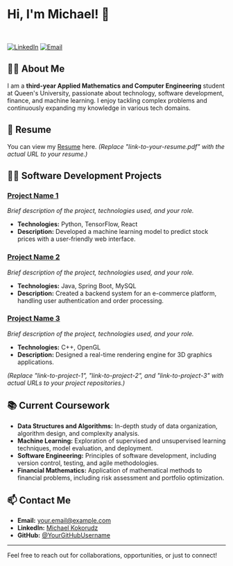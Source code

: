 # Hi, I'm Michael! 👋

<br/>

[![LinkedIn](https://img.shields.io/badge/LinkedIn-Connect-blue?logo=linkedin)](https://www.linkedin.com/in/michaelkokorudz/)
[![Email](https://img.shields.io/badge/Email-Contact%20Me-c14438?logo=gmail)](mailto:your.email@example.com)

## 👨‍💼 About Me

I am a **third-year Applied Mathematics and Computer Engineering** student at Queen's University, passionate about technology, software development, finance, and machine learning. I enjoy tackling complex problems and continuously expanding my knowledge in various tech domains.

## 📄 Resume

You can view my [Resume](link-to-your-resume.pdf) here. *(Replace "link-to-your-resume.pdf" with the actual URL to your resume.)*

## 👨‍💻 Software Development Projects

### [Project Name 1](link-to-project-1)
*Brief description of the project, technologies used, and your role.*

- **Technologies:** Python, TensorFlow, React
- **Description:** Developed a machine learning model to predict stock prices with a user-friendly web interface.

### [Project Name 2](link-to-project-2)
*Brief description of the project, technologies used, and your role.*

- **Technologies:** Java, Spring Boot, MySQL
- **Description:** Created a backend system for an e-commerce platform, handling user authentication and order processing.

### [Project Name 3](link-to-project-3)
*Brief description of the project, technologies used, and your role.*

- **Technologies:** C++, OpenGL
- **Description:** Designed a real-time rendering engine for 3D graphics applications.

*(Replace "link-to-project-1", "link-to-project-2", and "link-to-project-3" with actual URLs to your project repositories.)*

## 📚 Current Coursework

- **Data Structures and Algorithms:** In-depth study of data organization, algorithm design, and complexity analysis.
- **Machine Learning:** Exploration of supervised and unsupervised learning techniques, model evaluation, and deployment.
- **Software Engineering:** Principles of software development, including version control, testing, and agile methodologies.
- **Financial Mathematics:** Application of mathematical methods to financial problems, including risk assessment and portfolio optimization.

## 📫 Contact Me

- **Email:** [your.email@example.com](mailto:your.email@example.com)
- **LinkedIn:** [Michael Kokorudz](https://www.linkedin.com/in/michaelkokorudz/)
- **GitHub:** [@YourGitHubUsername](https://github.com/YourGitHubUsername)

---

Feel free to reach out for collaborations, opportunities, or just to connect!

